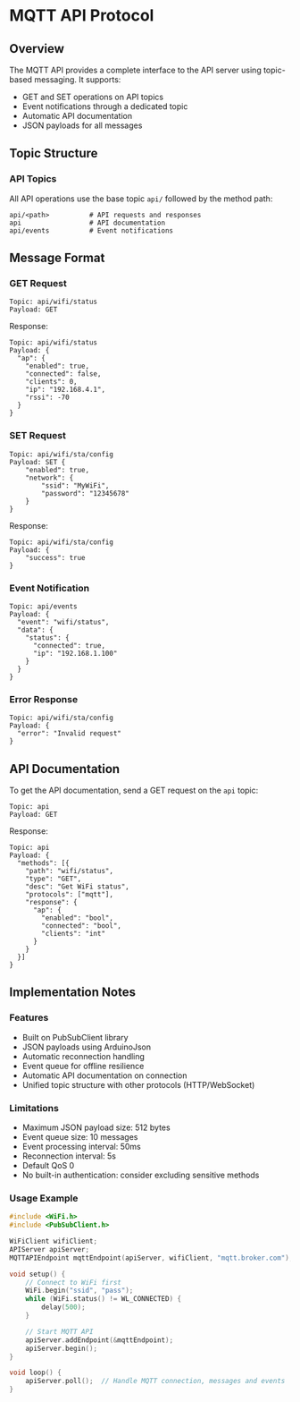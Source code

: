 # MQTT API Protocol

## Overview
The MQTT API provides a complete interface to the API server using topic-based messaging. It supports:
- GET and SET operations on API topics
- Event notifications through a dedicated topic
- Automatic API documentation
- JSON payloads for all messages

## Topic Structure

### API Topics
All API operations use the base topic `api/` followed by the method path:
```
api/<path>          # API requests and responses
api                 # API documentation
api/events          # Event notifications
```

## Message Format

### GET Request
```mqtt
Topic: api/wifi/status
Payload: GET
```

Response:
```mqtt
Topic: api/wifi/status
Payload: {
  "ap": {
    "enabled": true,
    "connected": false,
    "clients": 0,
    "ip": "192.168.4.1",
    "rssi": -70
  }
}
```

### SET Request
```mqtt
Topic: api/wifi/sta/config
Payload: SET {
    "enabled": true,
    "network": {
        "ssid": "MyWiFi",
        "password": "12345678"
    }
}
```

Response:
```mqtt
Topic: api/wifi/sta/config
Payload: {
    "success": true
}
```

### Event Notification
```mqtt
Topic: api/events
Payload: {
  "event": "wifi/status",
  "data": {
    "status": {
      "connected": true,
      "ip": "192.168.1.100"
    }
  }
}
```

### Error Response
```mqtt
Topic: api/wifi/sta/config
Payload: {
  "error": "Invalid request"
}
```

## API Documentation
To get the API documentation, send a GET request on the `api` topic:
```mqtt
Topic: api
Payload: GET
```

Response:
```mqtt
Topic: api
Payload: {
  "methods": [{
    "path": "wifi/status",
    "type": "GET",
    "desc": "Get WiFi status",
    "protocols": ["mqtt"],
    "response": {
      "ap": {
        "enabled": "bool",
        "connected": "bool",
        "clients": "int"
      }
    }
  }]
}
```

## Implementation Notes

### Features
- Built on PubSubClient library
- JSON payloads using ArduinoJson
- Automatic reconnection handling
- Event queue for offline resilience
- Automatic API documentation on connection
- Unified topic structure with other protocols (HTTP/WebSocket)

### Limitations
- Maximum JSON payload size: 512 bytes
- Event queue size: 10 messages
- Event processing interval: 50ms
- Reconnection interval: 5s
- Default QoS 0
- No built-in authentication: consider excluding sensitive methods

### Usage Example
```cpp
#include <WiFi.h>
#include <PubSubClient.h>

WiFiClient wifiClient;
APIServer apiServer;
MQTTAPIEndpoint mqttEndpoint(apiServer, wifiClient, "mqtt.broker.com");

void setup() {
    // Connect to WiFi first
    WiFi.begin("ssid", "pass");
    while (WiFi.status() != WL_CONNECTED) {
        delay(500);
    }

    // Start MQTT API
    apiServer.addEndpoint(&mqttEndpoint);
    apiServer.begin();
}

void loop() {
    apiServer.poll();  // Handle MQTT connection, messages and events
}
```